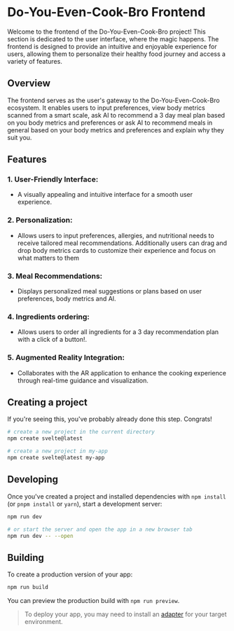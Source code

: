 # Do-You-Even-Cook-Bro Frontend

Welcome to the frontend of the Do-You-Even-Cook-Bro project! This section is dedicated to the user interface, where the magic happens. The frontend is designed to provide an intuitive and enjoyable experience for users, allowing them to personalize their healthy food journey and access a variety of features.

## Overview

The frontend serves as the user's gateway to the Do-You-Even-Cook-Bro ecosystem. It enables users to input preferences, view body metrics scanned from a smart scale, ask AI to recommend a 3 day meal plan based on you body metrics and preferences or ask AI to recommend meals in general based on your body metrics and preferences and explain why they suit you.

## Features

### 1. **User-Friendly Interface:**

- A visually appealing and intuitive interface for a smooth user experience.

### 2. **Personalization:**

- Allows users to input preferences, allergies, and nutritional needs to receive tailored meal recommendations. Additionally users can drag and drop body metrics cards to customize their experience and focus on what matters to them

### 3. **Meal Recommendations:**

- Displays personalized meal suggestions or plans based on user preferences, body metrics and AI.

### 4. **Ingredients ordering:**

- Allows users to order all ingredients for a 3 day recommendation plan with a click of a button!.

### 5. **Augmented Reality Integration:**

- Collaborates with the AR application to enhance the cooking experience through real-time guidance and visualization.

## Creating a project

If you're seeing this, you've probably already done this step. Congrats!

```bash
# create a new project in the current directory
npm create svelte@latest

# create a new project in my-app
npm create svelte@latest my-app
```

## Developing

Once you've created a project and installed dependencies with `npm install` (or `pnpm install` or `yarn`), start a development server:

```bash
npm run dev

# or start the server and open the app in a new browser tab
npm run dev -- --open
```

## Building

To create a production version of your app:

```bash
npm run build
```

You can preview the production build with `npm run preview`.

> To deploy your app, you may need to install an [adapter](https://kit.svelte.dev/docs/adapters) for your target environment.
